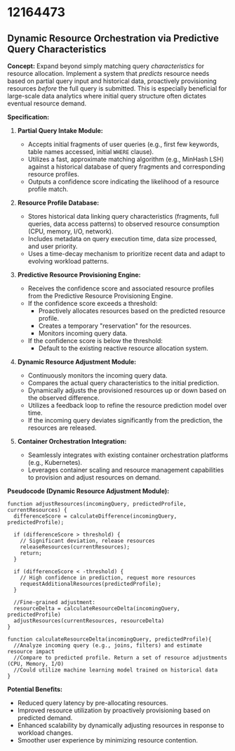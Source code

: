# 12164473

## Dynamic Resource Orchestration via Predictive Query Characteristics

**Concept:** Expand beyond simply matching query *characteristics* for resource allocation. Implement a system that *predicts* resource needs based on partial query input and historical data, proactively provisioning resources *before* the full query is submitted. This is especially beneficial for large-scale data analytics where initial query structure often dictates eventual resource demand.

**Specification:**

1.  **Partial Query Intake Module:**
    *   Accepts initial fragments of user queries (e.g., first few keywords, table names accessed, initial `WHERE` clause).
    *   Utilizes a fast, approximate matching algorithm (e.g., MinHash LSH) against a historical database of query fragments and corresponding resource profiles.
    *   Outputs a confidence score indicating the likelihood of a resource profile match.

2.  **Resource Profile Database:**
    *   Stores historical data linking query characteristics (fragments, full queries, data access patterns) to observed resource consumption (CPU, memory, I/O, network).
    *   Includes metadata on query execution time, data size processed, and user priority.
    *   Uses a time-decay mechanism to prioritize recent data and adapt to evolving workload patterns.

3.  **Predictive Resource Provisioning Engine:**
    *   Receives the confidence score and associated resource profiles from the Predictive Resource Provisioning Engine.
    *   If the confidence score exceeds a threshold:
        *   Proactively allocates resources based on the predicted resource profile.
        *   Creates a temporary "reservation" for the resources.
        *   Monitors incoming query data.
    *   If the confidence score is below the threshold:
        *   Default to the existing reactive resource allocation system.

4.  **Dynamic Resource Adjustment Module:**
    *   Continuously monitors the incoming query data.
    *   Compares the actual query characteristics to the initial prediction.
    *   Dynamically adjusts the provisioned resources up or down based on the observed difference.
    *   Utilizes a feedback loop to refine the resource prediction model over time.
    *   If the incoming query deviates significantly from the prediction, the resources are released.

5.  **Container Orchestration Integration:**
    *   Seamlessly integrates with existing container orchestration platforms (e.g., Kubernetes).
    *   Leverages container scaling and resource management capabilities to provision and adjust resources on demand.

**Pseudocode (Dynamic Resource Adjustment Module):**

```
function adjustResources(incomingQuery, predictedProfile, currentResources) {
  differenceScore = calculateDifference(incomingQuery, predictedProfile);

  if (differenceScore > threshold) {
    // Significant deviation, release resources
    releaseResources(currentResources);
    return;
  }

  if (differenceScore < -threshold) {
    // High confidence in prediction, request more resources
    requestAdditionalResources(predictedProfile);
  }

  //Fine-grained adjustment:
  resourceDelta = calculateResourceDelta(incomingQuery, predictedProfile)
  adjustResources(currentResources, resourceDelta)
}

function calculateResourceDelta(incomingQuery, predictedProfile){
  //Analyze incoming query (e.g., joins, filters) and estimate resource impact
  //Compare to predicted profile. Return a set of resource adjustments (CPU, Memory, I/O)
  //Could utilize machine learning model trained on historical data
}
```

**Potential Benefits:**

*   Reduced query latency by pre-allocating resources.
*   Improved resource utilization by proactively provisioning based on predicted demand.
*   Enhanced scalability by dynamically adjusting resources in response to workload changes.
*   Smoother user experience by minimizing resource contention.